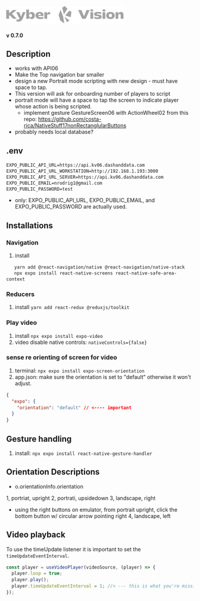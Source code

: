 ![Kyber Vision Mobile Logo](./assets/images/kyberVisionLogo01.png)

#### v 0.7.0

## Description

- works with API06
- Make the Top navigation bar smaller
- design a new Portrait mode scripting with new design - must have space to tap.
- This version will ask for onboarding number of players to script
- portrait mode will have a space to tap the screen to indicate player whose action is being scripted.
  - implement gesture GestureScreen06 with ActionWheel02 from this repo: https://github.com/costa-rica/NativeStuff17nonRectanglularButtons
- probably needs local database?

## .env

```
EXPO_PUBLIC_API_URL=https://api.kv06.dashanddata.com
EXPO_PUBLIC_API_URL_WORKSTATION=http://192.168.1.193:3000
EXPO_PUBLIC_API_URL_SERVER=https://api.kv06.dashanddata.com
EXPO_PUBLIC_EMAIL=nrodrig1@gmail.com
EXPO_PUBLIC_PASSWORD=test
```

- only: EXPO_PUBLIC_API_URL, EXPO_PUBLIC_EMAIL, and EXPO_PUBLIC_PASSWORD are actually used.

## Installations

### Navigation

1. install

```
   yarn add @react-navigation/native @react-navigation/native-stack
   npx expo install react-native-screens react-native-safe-area-context
```

### Reducers

1. install
   `yarn add react-redux @reduxjs/toolkit`

### Play video

1. install
   `npx expo install expo-video`
2. video disable native controls: `nativeControls={false}`

### sense re orienting of screen for video

1. terminal: `npx expo install expo-screen-orientation`
2. app.json: make sure the orientation is set to "default" otherwise it won't adjust.

```json
{
  "expo": {
    "orientation": "default" // <---- important
  }
}
```

## Gesture handling

1. install: `npx expo install react-native-gesture-handler`

## Orientation Descriptions

- o.orientationInfo.orientation

1, portriat, upright
2, portrati, upsidedown
3, landscape, right

- using the right buttons on emulator, from portrait upright, click the bottom button w/ circular arrow pointing right
  4, landscape, left

## Video playback

To use the timeUpdate listener it is important to set the `timeUpdateEventInterval`.

```js
const player = useVideoPlayer(videoSource, (player) => {
  player.loop = true;
  player.play();
  player.timeUpdateEventInterval = 1; //< --- this is what you're missing
});
```
